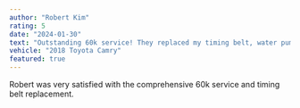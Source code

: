 ```yaml
---
author: "Robert Kim"
rating: 5
date: "2024-01-30"
text: "Outstanding 60k service! They replaced my timing belt, water pump, and performed all necessary maintenance. The work was done on time and the car feels like new. Highly recommend their expertise."
vehicle: "2018 Toyota Camry"
featured: true
---
```


Robert was very satisfied with the comprehensive 60k service and timing belt replacement. 
